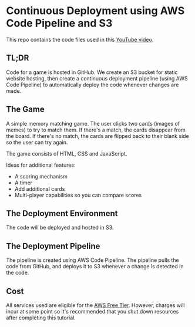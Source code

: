 # Continuous Deployment using AWS Code Pipeline and S3

This repo contains the code files used in this [YouTube video](https://youtu.be/biYVW1TMYAU).

## TL;DR
Code for a game is hosted in GitHub.  We create an S3 bucket for static website hosting, then create a continuous deployment pipeline (using AWS Code Pipeline) to automatically deploy the code whenever changes are made.

## The Game
A simple memory matching game.  The user clicks two cards (images of memes) to try to match them.  If there's a match, the cards disappear from the board.  If there's no match, the cards are flipped back to their blank side so the user can try again.

The game consists of HTML, CSS and JavaScript.

Ideas for additional features:
- A scoring mechanism 
- A timer
- Add additional cards
- Multi-player capabilities so you can compare scores 

## The Deployment Environment
The code will be deployed and hosted in S3.

## The Deployment Pipeline
The pipeline is created using AWS Code Pipeline.  The pipeline pulls the code from GitHub, and deploys it to S3 whenever a change is detected in the code.

## Cost
All services used are eligible for the [AWS Free Tier](https://aws.amazon.com/free/).  However, charges will incur at some point so it's recommended that you shut down resources after completing this tutorial.
